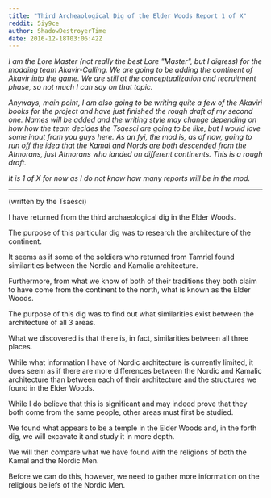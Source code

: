 ```yaml
---
title: "Third Archeaological Dig of the Elder Woods Report 1 of X"
reddit: 5iy9ce
author: ShadowDestroyerTime
date: 2016-12-18T03:06:42Z
---
```


*I am the Lore Master (not really the best Lore "Master", but I digress) for the modding team Akavir-Calling. We are going to be adding the continent of Akavir into the game. We are still at the conceptualization and recruitment phase, so not much I can say on that topic.*

*Anyways, main point, I am also going to be writing quite a few of the Akaviri books for the project and have just finished the rough draft of my second one. Names will be added and the writing style may change depending on how how the team decides the Tsaesci are going to be like, but I would love some input from you guys here. As an fyi, the mod is, as of now, going to run off the idea that the Kamal and Nords are both descended from the Atmorans, just Atmorans who landed on different continents. This is a rough draft.*

*It is 1 of X for now as I do not know how many reports will be in the mod.*

_____________________

(written by the Tsaesci)

I have returned from the third archaeological dig in the Elder Woods.

The purpose of this particular dig was to research the architecture of the continent.

It seems as if some of the soldiers who returned from Tamriel found similarities between the Nordic and Kamalic architecture.

Furthermore, from what we know of both of their traditions they both claim to have come from the continent to the north, what is known as the Elder Woods.

The purpose of this dig was to find out what similarities exist between the architecture of all 3 areas.

What we discovered is that there is, in fact, similarities between all three places.

While what information I have of Nordic architecture is currently limited, it does seem as if there are more differences between the Nordic and Kamalic architecture than between each of their architecture and the structures we found in the Elder Woods.

While I do believe that this is significant and may indeed prove that they both come from the same people, other areas must first be studied.

We found what appears to be a temple in the Elder Woods and, in the forth dig, we will excavate it and study it in more depth.

We will then compare what we have found with the religions of both the Kamal and the Nordic Men.

Before we can do this, however, we need to gather more information on the religious beliefs of the Nordic Men.
